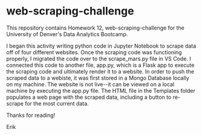# web-scraping-challenge

This repository contains Homework 12, web-scraping-challenge for the University of Denver's Data Analytics Bootcamp.  

I began this activity writing python code in Jupyter Notebook to scrape data off of four different websites.  Once the scraping code was functioning properly, I migrated the code over to the scrape_mars.py file in VS Code.  I connected this code to another file, app.py, which is a Flask app to execute the scraping code and ultimately render it to a website.  In order to push the scraped data to a webiste, it was first stored in a Mongo Database locally on my machine.  The website is not live--it can be viewed on a local machine by executing the app.py file.  The HTML file in the Templates folder populates a web page with the scraped data, including a button to re-scrape for the most current data.

Thanks for reading!

Erik
